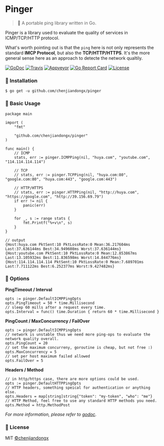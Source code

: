# Pinger

> 📌 A portable ping library written in Go.

Pinger is a library used to evaluate the quality of services in ICMP/TCP/HTTP protocol.

What's worth pointing out is that the `ping` here is not only represents the standard **IMCP Protocol**, but also the **TCP/HTTP/HTTPS**. It's the more general sense here as an approach to detecte the network qualtily.

[![GoDoc](https://godoc.org/github.com/chenjiandongx/pinger?status.svg)](https://godoc.org/github.com/chenjiandongx/pinger)
[![Travis](https://travis-ci.org/chenjiandongx/pinger.svg?branch=master)](https://travis-ci.org/chenjiandongx/pinger)
[![Appveyor](https://ci.appveyor.com/api/projects/status/v7w3u0p66grbfpxb/branch/master?svg=true)](https://ci.appveyor.com/project/chenjiandongx/pinger/branch/master)
[![Go Report Card](https://goreportcard.com/badge/github.com/chenjiandongx/pinger)](https://goreportcard.com/report/github.com/chenjiandongx/pinger)
[![License](https://img.shields.io/badge/License-MIT-brightgreen.svg)](https://opensource.org/licenses/MIT)

### 🔰 Installation

```shell
$ go get -u github.com/chenjiandongx/pinger
```

### 📝 Basic Usage

```golang
package main

import (
	"fmt"

	"github.com/chenjiandongx/pinger"
)

func main() {
	// ICMP
	stats, err := pinger.ICMPPing(nil, "huya.com", "youtube.com", "114.114.114.114")

	// TCP
	// stats, err := pinger.TCPPing(nil, "huya.com:80", "google.com:80", "huya.com:443", "google.com:443")

	// HTTP/HTTPS
	// stats, err := pinger.HTTPPing(nil, "http://huya.com", "https://google.com", "http://39.156.69.79")
	if err != nil {
		panic(err)
	}

	for _, s := range stats {
		fmt.Printf("%+v\n", s)
	}
}

// output
{Host:huya.com PktSent:10 PktLossRate:0 Mean:36.217604ms Last:37.636144ms Best:34.949608ms Worst:37.636144ms}
{Host:youtube.com PktSent:10 PktLossRate:0 Mean:12.853867ms Last:13.105932ms Best:11.836598ms Worst:14.844776ms}
{Host:114.114.114.114 PktSent:10 PktLossRate:0 Mean:7.689701ms Last:7.711122ms Best:6.252377ms Worst:9.427482ms}
```

### 🎉 Options

**PingTimeout / Interval**
```golang
opts := pinger.DefaultICMPPingOpts
opts.PingTimeout = 50 * time.Millisecond
// sleep 60 mills after a request every time.
opts.Interval = func() time.Duration { return 60 * time.Millisecond }
```

**PingCount / MaxConcurrency / FailOver**
```golang
opts := pinger.DefaultICMPPingOpts
// network is unstable thus we need more ping-ops to evaluate the network quality overall.
opts.PingCount = 20
// set the maximum concurreny, goroutine is cheap, but not free :)
opts.MaxConcurrency = 5
// set per host maximum failed allowed
opts.FailOver = 5
```

**Headers / Method**
```golang
// in http/https case, there are more options could be used.
opts := pinger.DefaultHTTPPingOpts
// HTTP headers, something speical for authentication or anything else.
opts.Headers = map[string]string{"token": "my-token", "who": "me"}
// HTTP Method, feel free to use any standard HTTP methods you need.
opts.Method = http.MethodPost
```

*For more information, please refer to [godoc](https://godoc.org/github.com/chenjiandongx/pinger).*

### 📃 License

MIT [©chenjiandongx](https://github.com/chenjiandongx)
